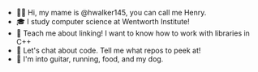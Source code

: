 - 🙋‍♂️ Hi, my mame is @hwalker145, you can call me Henry.
- 🎓 I study computer science at Wentworth Institute!
- 🌱 Teach me about linking! I want to know how to work with libraries in C++
- 💭 Let's chat about code. Tell me what repos to peek at!
- 🎸 I'm into guitar, running, food, and my dog.
